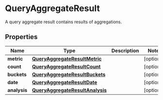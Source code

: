 

# QueryAggregateResult

A query aggregate result contains results of aggregations.
## Properties

Name | Type | Description | Notes
------------ | ------------- | ------------- | -------------
**metric** | [**QueryAggregateResultMetric**](QueryAggregateResultMetric.md) |  |  [optional]
**count** | [**QueryAggregateResultCount**](QueryAggregateResultCount.md) |  |  [optional]
**buckets** | [**QueryAggregateResultBuckets**](QueryAggregateResultBuckets.md) |  |  [optional]
**date** | [**QueryAggregateResultDate**](QueryAggregateResultDate.md) |  |  [optional]
**analysis** | [**QueryAggregateResultAnalysis**](QueryAggregateResultAnalysis.md) |  |  [optional]



